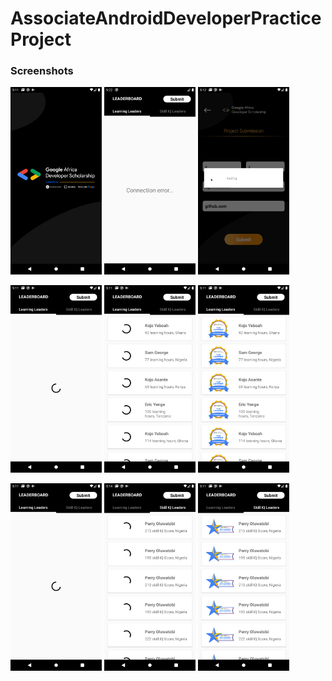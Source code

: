 # AssociateAndroidDeveloperPracticeProject

### Screenshots

<img src="screenshots/splash_screen.png" height="300em"/> <img src="screenshots/connection_error.png" height="300em"/> <img src="screenshots/loading.png" height="300em"/>


<img src="screenshots/loading_learners_1.png" height="300em"/> <img src="screenshots/loading_learners_2.png" height="300em"/> <img src="screenshots/top_learners.png" height="300em"/>


<img src="screenshots/loading_learners_1.png" height="300em"/> <img src="screenshots/loading_learners_3.png" height="300em"/> <img src="screenshots/skill_iq_learners.png" height="300em"/>
